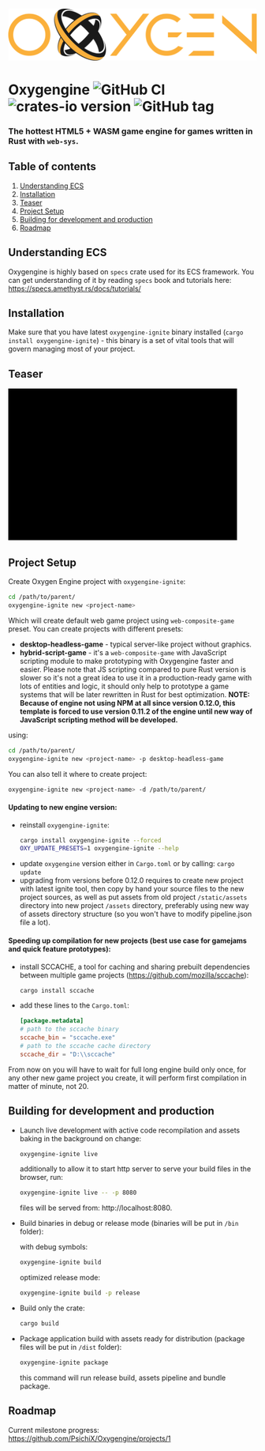 ![logo](https://raw.githubusercontent.com/PsichiX/Oxygengine/master/media/oxygengine-dark-logo.svg?sanitize=true)

# Oxygengine ![GitHub CI](https://github.com/PsichiX/Oxygengine/workflows/Rust/badge.svg) ![crates-io version](https://raster.shields.io/crates/v/oxygengine.png) ![GitHub tag](https://img.shields.io/github/v/release/PsichiX/Oxygengine?include_prereleases&style=social)
### The hottest HTML5 + WASM game engine for games written in Rust with `web-sys`.

## Table of contents
1. [Understanding ECS](#understanding-ecs)
1. [Installation](#installation)
1. [Teaser](#teaser)
1. [Project Setup](#project-setup)
1. [Building for development and production](#building-for-development-and-production)
1. [Roadmap](#roadmap)

## Understanding ECS
Oxygengine is highly based on `specs` crate used for its ECS framework.
You can get understanding of it by reading `specs` book and tutorials here: https://specs.amethyst.rs/docs/tutorials/

## Installation
Make sure that you have latest `oxygengine-ignite` binary installed (`cargo install oxygengine-ignite`) - this binary is a set of vital tools that will govern managing most of your project.

## Teaser
![Visual Novel](https://raw.githubusercontent.com/PsichiX/Oxygengine/master/media/oxygengine-visual-novel-teaser.gif)

## Project Setup
Create Oxygen Engine project with `oxygengine-ignite`:
```bash
cd /path/to/parent/
oxygengine-ignite new <project-name>
```
Which will create default web game project using `web-composite-game` preset.
You can create projects with different presets:
- __desktop-headless-game__ - typical server-like project without graphics.
- __hybrid-script-game__ - it's a `web-composite-game` with JavaScript scripting module to make prototyping with Oxygengine faster and easier. Please note that JS scripting compared to pure Rust version is slower so it's not a great idea to use it in a production-ready game with lots of entities and logic, it should only help to prototype a game systems that will be later rewritten in Rust for best optimization. __NOTE: Because of engine not using NPM at all since version 0.12.0, this template is forced to use version 0.11.2 of the engine until new way of JavaScript scripting method will be developed.__

using:
```bash
cd /path/to/parent/
oxygengine-ignite new <project-name> -p desktop-headless-game
```
You can also tell it where to create project:
```bash
oxygengine-ignite new <project-name> -d /path/to/parent/
```

#### Updating to new engine version:
- reinstall `oxygengine-ignite`:
  ```bash
  cargo install oxygengine-ignite --forced
  OXY_UPDATE_PRESETS=1 oxygengine-ignite --help
  ```
- update `oxygengine` version either in `Cargo.toml` or by calling: `cargo update`
- upgrading from versions before 0.12.0 requires to create new project with  latest ignite tool, then copy by hand your source files to the new project sources, as well as put assets from old project `/static/assets` directory into new project `/assets` directory, preferably using new way of assets directory structure (so you won't have to modify pipeline.json file a lot).

#### Speeding up compilation for new projects (best use case for gamejams and quick feature prototypes):
- install SCCACHE, a tool for caching and sharing prebuilt dependencies between multiple game projects (https://github.com/mozilla/sccache):
  ```bash
  cargo install sccache
  ```
- add these lines to the `Cargo.toml`:
  ```toml
  [package.metadata]
  # path to the sccache binary
  sccache_bin = "sccache.exe"
  # path to the sccache cache directory
  sccache_dir = "D:\\sccache"
  ```

From now on you will have to wait for full long engine build only once, for any other new game project you create, it will perform first compilation in matter of minute, not 20.

## Building for development and production
- Launch live development with active code recompilation and assets baking in the background on change:
  ```bash
  oxygengine-ignite live
  ```
  additionally to allow it to start http server to serve your build files in the browser, run:
  ```bash
  oxygengine-ignite live -- -p 8080
  ```
  files will be served from: http://localhost:8080.
- Build binaries in debug or release mode (binaries will be put in `/bin` folder):

  with debug symbols:
  ```bash
  oxygengine-ignite build
  ```
  optimized release mode:
  ```bash
  oxygengine-ignite build -p release
  ```
- Build only the crate:
  ```bash
  cargo build
  ```
- Package application build with assets ready for distribution (package files will be put in `/dist` folder):
  ```bash
  oxygengine-ignite package
  ```
  this command will run release build, assets pipeline and bundle package.

## Roadmap
Current milestone progress: https://github.com/PsichiX/Oxygengine/projects/1
